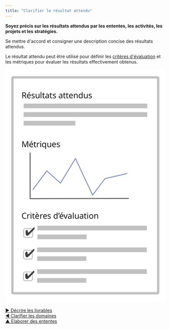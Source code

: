 ```yaml
---
title: "Clarifier le résultat attendu"
---
```



**Soyez précis sur les résultats attendus par les ententes, les activités, les projets et les stratégies.**

Se mettre d'accord et consigner une description concise des résultats attendus.

Le résultat attendu peut être utilisé pour définir les [critères d'évaluation](evaluation-criteria.html) et les métriques pour évaluer les résultats effectivement obtenus.

![Résultats attendus, et critères d'évaluation](img/templates/outcome-and-criteria.png)

[&#9654; Décrire les livrables](describe-deliverables.html)<br/>[&#9664; Clarifier les domaines](clarify-domains.html)<br/>[&#9650; Elaborer des ententes](defining-agreements.html)

